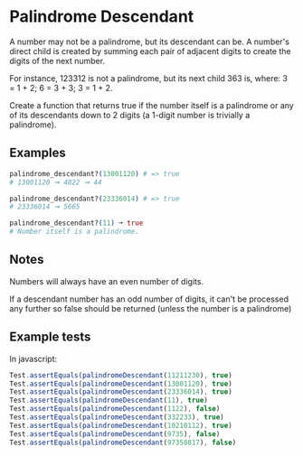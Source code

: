 # Palindrome Descendant

A number may not be a palindrome, but its descendant can be. A number's direct
child is created by summing each pair of adjacent digits to create the digits
of the next number.

For instance, 123312 is not a palindrome, but its next child 363 is, where: 3 =
1 + 2; 6 = 3 + 3; 3 = 1 + 2.

Create a function that returns true if the number itself is a palindrome or any
of its descendants down to 2 digits (a 1-digit number is trivially a
palindrome).

## Examples

```elixir
palindrome_descendant?(13001120) # => true
# 13001120 ➞ 4022 ➞ 44

palindrome_descendant?(23336014) # => true
# 23336014 ➞ 5665

palindrome_descendant?(11) ➞ true
# Number itself is a palindrome.
```

## Notes

Numbers will always have an even number of digits.

If a descendant number has an odd number of digits, it can't be processed any
further so false should be returned (unless the number is a palindrome)

## Example tests

In javascript:

```javascript
Test.assertEquals(palindromeDescendant(11211230), true)
Test.assertEquals(palindromeDescendant(13001120), true)
Test.assertEquals(palindromeDescendant(23336014), true)
Test.assertEquals(palindromeDescendant(11), true)
Test.assertEquals(palindromeDescendant(1122), false)
Test.assertEquals(palindromeDescendant(332233), true)
Test.assertEquals(palindromeDescendant(10210112), true)
Test.assertEquals(palindromeDescendant(9735), false)
Test.assertEquals(palindromeDescendant(97358817), false)
```
